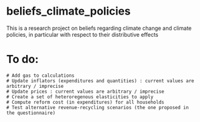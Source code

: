 # beliefs_climate_policies
This is a research project on beliefs regarding climate change and climate policies, in particular with respect to their distributive effects


# To do:
    # Add gas to calculations
    # Update inflators (expenditures and quantities) : current values are arbitrary / imprecise
    # Update prices : current values are arbitrary / imprecise
    # Create a set of heteroregenous elasticities to apply
    # Compute reform cost (in expenditures) for all households
    # Test alternative revenue-recycling scenarios (the one proposed in the questionnaire)
